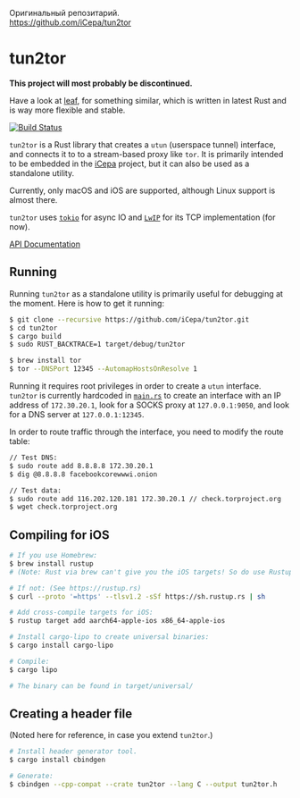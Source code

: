 Оригинальный репозитарий.   
https://github.com/iCepa/tun2tor   

# tun2tor

**This project will most probably be discontinued.**

Have a look at [leaf](http://github.com/eycorsican/leaf), for something similar,
which is written in latest Rust and is way more flexible and stable.

[![Build Status](https://travis-ci.org/iCepa/tun2tor.svg?branch=master)](https://travis-ci.org/iCepa/tun2tor)

`tun2tor` is a Rust library that creates a `utun` (userspace tunnel) interface, 
and connects it to to a stream-based proxy like `tor`. 
It is primarily intended to be embedded in the [iCepa](https://github.com/iCepa/iCepa) 
project, but it can also be used as a standalone utility.

Currently, only macOS and iOS are supported, although Linux support is almost there.

`tun2tor` uses [`tokio`](https://github.com/tokio-rs/tokio) for async IO and 
[`LwIP`](http://savannah.nongnu.org/projects/lwip/) for its TCP implementation (for now).

[API Documentation](https://conradev.github.io/tun2tor)

## Running

Running `tun2tor` as a standalone utility is primarily useful for debugging at the moment. 
Here is how to get it running:

```bash
$ git clone --recursive https://github.com/iCepa/tun2tor.git
$ cd tun2tor
$ cargo build
$ sudo RUST_BACKTRACE=1 target/debug/tun2tor
```

```bash
$ brew install tor
$ tor --DNSPort 12345 --AutomapHostsOnResolve 1
```

Running it requires root privileges in order to create a `utun` interface. 
`tun2tor` is currently hardcoded in [`main.rs`](https://github.com/iCepa/tun2tor/blob/master/src/main.rs) 
to create an interface with an IP address of `172.30.20.1`, look for a SOCKS proxy at `127.0.0.1:9050`, 
and look for a DNS server at `127.0.0.1:12345`.

In order to route traffic through the interface, you need to modify the route table:

```bash
// Test DNS:
$ sudo route add 8.8.8.8 172.30.20.1
$ dig @8.8.8.8 facebookcorewwwi.onion

// Test data:
$ sudo route add 116.202.120.181 172.30.20.1 // check.torproject.org
$ wget check.torproject.org
```


## Compiling for iOS

```bash
# If you use Homebrew:
$ brew install rustup
# (Note: Rust via brew can't give you the iOS targets! So do use Rustup!)

# If not: (See https://rustup.rs)
$ curl --proto '=https' --tlsv1.2 -sSf https://sh.rustup.rs | sh

# Add cross-compile targets for iOS:
$ rustup target add aarch64-apple-ios x86_64-apple-ios

# Install cargo-lipo to create universal binaries:
$ cargo install cargo-lipo

# Compile:
$ cargo lipo

# The binary can be found in target/universal/
```

## Creating a header file

(Noted here for reference, in case you extend `tun2tor`.)

```bash
# Install header generator tool.
$ cargo install cbindgen

# Generate:
$ cbindgen --cpp-compat --crate tun2tor --lang C --output tun2tor.h
```
